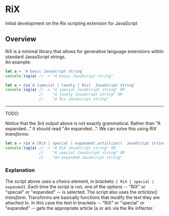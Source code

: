 # RiX
Initial development on the Rix scripting extension for JavaScript

## Overview
RiX is a minimal library that allows for generative language extensions within standard JavasScript strings.<br>
An example:

```js
let a = `A basic JavaScript string`
console.log(a) // -> "A basic JavaScript string"
```
```js
let a = rix`A [special | lovely | Rix]  JavaScript string`
console.log(a) // -> "A special JavaScript string" OR
               //    "A lovely JavaScript string" OR
               //    "A Rix JavaScript string"
```

-----------

TODO:

Notice that the 3rd output above is not exactly grammatical. Rather than "A expanded..." it should read "_An_ expanded...". We can solve this using RiX _transforms_:

```js
let a = rix`A [RiX | special | expanded].articlize()  JavaScript string`
console.log(a) // -> "A RiX JavaScript string" OR
               //    "A special JavaScript string" OR
               //    "An expanded JavaScript string"
```
### Explanation

The script above uses a *choice* element, in brackets: `[ RiX | special | expanded]`. Each time the script is run, one of the options -- "RiX" or "special" or "expanded" -- is selected.
The script also uses the *articlize()* *transform*. Transforms are basically functions that modify the text they are attached to. In this case the text in brackets --  "RiX" or "special" or "expanded" -- gets the appropriate article (a or an) via the Rix inflector.`
